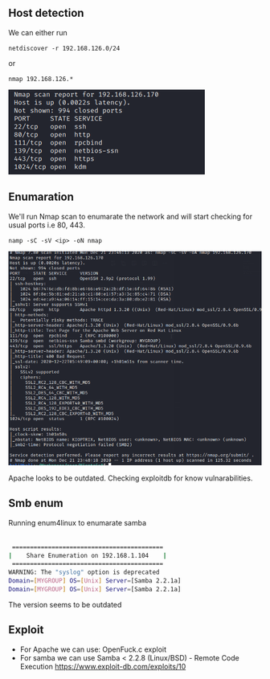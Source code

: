 ## Host detection

We can either run 

```
netdiscover -r 192.168.126.0/24
```

or
```
nmap 192.168.126.*
```

![host](host.png)

## Enumaration

We'll run Nmap scan to enumarate the network and will start checking for usual ports i.e 80, 443.

```
namp -sC -sV <ip> -oN nmap
```
![port](port.png)

Apache looks to be outdated. Checking exploitdb for know vulnarabilities.

## Smb enum

Running enum4linux to enumarate samba

```bash
   
 ==========================================   
|    Share Enumeration on 192.168.1.104    |  
 ==========================================   
WARNING: The "syslog" option is deprecated  
Domain=[MYGROUP] OS=[Unix] Server=[Samba 2.2.1a]  
Domain=[MYGROUP] OS=[Unix] Server=[Samba 2.2.1a]  
  ```

The version seems to be outdated

## Exploit
* For Apache we can use: OpenFuck.c exploit
* For samba we can use Samba < 2.2.8 (Linux/BSD) - Remote Code Execution https://www.exploit-db.com/exploits/10

